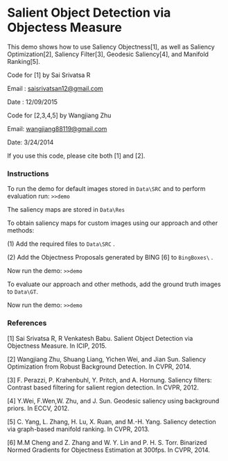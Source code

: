 # Salient Object Detection via Objectess Measure
This demo shows how to use Saliency Objectness[1], as well as Saliency 
Optimization[2], Saliency Filter[3], Geodesic Saliency[4], 
and Manifold Ranking[5].

Code for [1] by Sai Srivatsa R

Email : saisrivatsan12@gmail.com

Date : 12/09/2015

Code for [2,3,4,5] by Wangjiang Zhu

Email: wangjiang88119@gmail.com

Date: 3/24/2014

If you use this code, please cite both [1] and [2].

### Instructions


To run the demo for default images stored in `Data\SRC` and to perform evaluation run: `>>demo`

The saliency maps are stored in `Data\Res` 

To obtain saliency maps for custom images using our approach and other methods:

(1) Add the required files to `Data\SRC` .

(2) Add the Objectness Proposals generated by BING [6] to `BingBoxes\` .

Now run the demo: `>>demo`

To evaluate our approach and other methods, add the ground truth images to `Data\GT`.

Now run the demo: `>>demo`


### References


[1] Sai Srivatsa R, R Venkatesh Babu. Salient Object Detection via
Objectness Measure. In ICIP, 2015.

[2] Wangjiang Zhu, Shuang Liang, Yichen Wei, and Jian Sun. Saliency
Optimization from Robust Background Detection. In CVPR, 2014.

[3] F. Perazzi, P. Krahenbuhl, Y. Pritch, and A. Hornung. Saliency
filters: Contrast based filtering for salient region detection.
In CVPR, 2012.

[4] Y.Wei, F.Wen,W. Zhu, and J. Sun. Geodesic saliency using
background priors. In ECCV, 2012.

[5] C. Yang, L. Zhang, H. Lu, X. Ruan, and M.-H. Yang. Saliency
detection via graph-based manifold ranking. In CVPR, 2013.

[6] M.M Cheng and Z. Zhang and W. Y. Lin and P. H. S. Torr. Binarized 
Normed Gradients for Objectness Estimation at 300fps. In CVPR, 2014.



